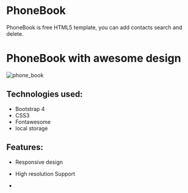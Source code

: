 # PhoneBook
PhoneBook is free HTML5 template, you can add contacts search and delete.

# PhoneBook with awesome design

![phone_book](https://user-images.githubusercontent.com/48655469/62154069-a7583280-b30e-11e9-8f94-620f13d252c2.png)

## Technologies used:
- Bootstrap 4
- CSS3
- Fontawesome
- local storage

## Features:
- Responsive design
- High resolution Support

-

